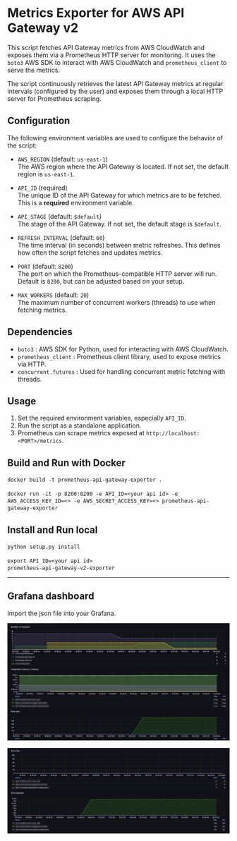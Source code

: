 # Metrics Exporter for AWS API Gateway v2 

This script fetches API Gateway metrics from AWS CloudWatch and exposes them via a Prometheus HTTP server for monitoring. It uses the `boto3` AWS SDK to interact with AWS CloudWatch and `prometheus_client` to serve the metrics.

The script continuously retrieves the latest API Gateway metrics at regular intervals (configured by the user) and exposes them through a local HTTP server for Prometheus scraping.

## Configuration

The following environment variables are used to configure the behavior of the script:

- `AWS_REGION` (default: `us-east-1`)  
  The AWS region where the API Gateway is located. If not set, the default region is `us-east-1`.

- `API_ID` (required)  
  The unique ID of the API Gateway for which metrics are to be fetched. This is a **required** environment variable.

- `API_STAGE` (default: `$default`)  
  The stage of the API Gateway. If not set, the default stage is `$default`.

- `REFRESH_INTERVAL` (default: `60`)  
  The time interval (in seconds) between metric refreshes. This defines how often the script fetches and updates metrics.

- `PORT` (default: `8200`)  
  The port on which the Prometheus-compatible HTTP server will run. Default is `8200`, but can be adjusted based on your setup.

- `MAX_WORKERS` (default: `20`)  
  The maximum number of concurrent workers (threads) to use when fetching metrics.

## Dependencies

- `boto3` : AWS SDK for Python, used for interacting with AWS CloudWatch.
- `prometheus_client` : Prometheus client library, used to expose metrics via HTTP.
- `concurrent.futures` : Used for handling concurrent metric fetching with threads.

## Usage

1. Set the required environment variables, especially `API_ID`.
2. Run the script as a standalone application.
3. Prometheus can scrape metrics exposed at `http://localhost:<PORT>/metrics`.

## Build and Run with Docker

```
docker build -t prometheus-api-gateway-exporter .

docker run -it -p 8200:8200 -e API_ID=<your api id> -e AWS_ACCESS_KEY_ID=<> -e AWS_SECRET_ACCESS_KEY=<> prometheus-api-gateway-exporter  
```

## Install and Run local

```
python setup.py install

export API_ID=<your api id>
prometheus-api-gateway-v2-exporter
```

<hr>

## Grafana dashboard

Import the json file into your Grafana.

![](./docs/dash_1.png)

![](./docs/dash_2.png)
